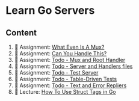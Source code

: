 # Learn Go Servers

## Content

1. 🚀 Assignment: [What Even Is A Mux?](./go-server-what-even-is-a-mux.md)
2. 🚀 Assignment: [Can You Handle This?](./go-server-can-you-handle-this.md)
3. 🚀 Assignment: [Todo - Mux and Root Handler](./go-server-as-todo-mux-and-root-handler.md)
4. 🚀 Assignment: [Todo - Server and Handlers files](./go-server-as-todo-server-and-handlers-files.md)
5. 🚀 Assignment: [Todo - Test Server](./go-server-as-todo-test-server.md)
6. 🚀 Assignment: [Todo - Table-Driven Tests](./go-server-as-todo-table-driven-tests.md)
7. 🚀 Assignment: [Todo - Text and Error Repliers](./go-server-as-todo-text-and-error-repliers.md)
8. 📖 Lecture: [How To Use Struct Tags in Go](./go-server-lec-how-to-use-struct-tags-in-go.md)
